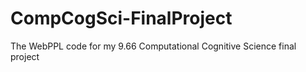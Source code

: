 # CompCogSci-FinalProject
The WebPPL code for my 9.66 Computational Cognitive Science final project
